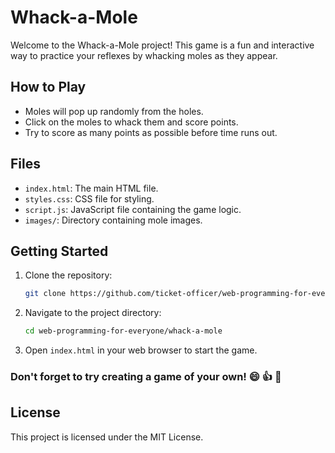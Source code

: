 # Whack-a-Mole

Welcome to the Whack-a-Mole project! This game is a fun and interactive way to practice your reflexes by whacking moles as they appear.

## How to Play

- Moles will pop up randomly from the holes.
- Click on the moles to whack them and score points.
- Try to score as many points as possible before time runs out.

## Files

- `index.html`: The main HTML file.
- `styles.css`: CSS file for styling.
- `script.js`: JavaScript file containing the game logic.
- `images/`: Directory containing mole images.

## Getting Started

1. Clone the repository:
   ```bash
   git clone https://github.com/ticket-officer/web-programming-for-everyone.git
   ```

2. Navigate to the project directory:
   ```bash
   cd web-programming-for-everyone/whack-a-mole
   ```

3. Open `index.html` in your web browser to start the game.

### Don't forget to try creating a game of your own! 😄 👍 🚀

## License

This project is licensed under the MIT License.
